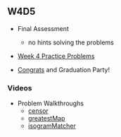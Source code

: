 ## W4D5

+ Final Assessment
  + no hints solving the problems
+ [Week 4 Practice Problems][w4d5-pset]

+ [Congrats][congrats] and Graduation Party!


### Videos

+ Problem Walkthroughs
  + [censor](https://vimeo.com/214900865/dea161dd09)
  + [greatestMap](https://vimeo.com/215089781/779a26b11c)
  + [isogramMatcher](https://vimeo.com/215089336/130e9fce47)

[congrats]: ./congrats.md
[w4d5-pset]: ./w4d5_pset.zip
